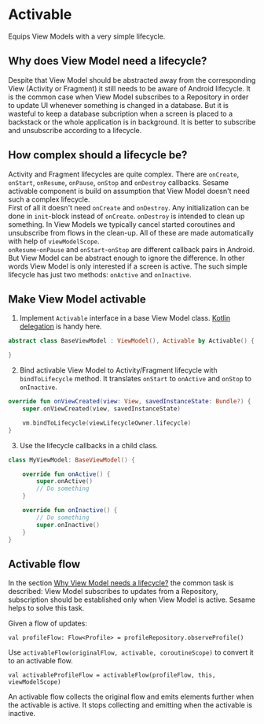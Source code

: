 # Activable

Equips View Models with a very simple lifecycle.

## Why does View Model need a lifecycle?
Despite that View Model should be abstracted away from the corresponding View (Activity or Fragment) it still needs to be aware of Android lifecycle. It is the common case when View Model subscribes to a Repository in order to update UI whenever something is changed in a database. But it is wasteful to keep a database subcription when a screen is placed to a backstack or the whole application is in background. It is better to subscribe and unsubscribe according to a lifecycle.

## How complex should a lifecycle be?
Activity and Fragment lifecycles are quite complex. There are `onCreate`, `onStart`, `onResume`, `onPause`, `onStop` and `onDestroy` callbacks. Sesame  activable component is build on assumption that View Model doesn't need such a complex lifecycle.  
First of all it doesn't need `onCreate` and `onDestroy`. Any initialization can be done in `init`-block instead of `onCreate`. `onDestroy` is intended to clean up something. In View Models we typically cancel started coroutines and unsubscribe from flows in the clean-up. All of these are made automatically with help of `viewModelScope`.  
`onResume`-`onPause` and `onStart`-`onStop` are different callback pairs in Android. But View Model can be abstract enough to ignore the difference. In other words View Model is only interested if a screen is active. The such simple lifecycle has just two methods: `onActive` and `onInactive`.

## Make View Model activable
1. Implement `Activable` interface in a base View Model class. [Kotlin delegation](https://kotlinlang.org/docs/delegation.html) is handy here.
```kotlin
abstract class BaseViewModel : ViewModel(), Activable by Activable() {

}
```

2. Bind activable View Model to Activity/Fragment lifecycle with `bindToLifecycle` method. It translates `onStart` to `onActive` and `onStop` to `onInactive`.

```kotlin
override fun onViewCreated(view: View, savedInstanceState: Bundle?) {
    super.onViewCreated(view, savedInstanceState)

    vm.bindToLifecycle(viewLifecycleOwner.lifecycle)
}
```

3. Use the lifecycle callbacks in a child class.
```kotlin
class MyViewModel: BaseViewModel() {

    override fun onActive() {
        super.onActive()
        // Do something
    }

    override fun onInactive() {
        // Do something
        super.onInactive()
    }
}
```

## Activable flow
In the section [Why View Model needs a lifecycle?](#why-view-model-needs-lifecycle) the common task is described: View Model subscribes to updates from a Repository, subscription should be established only when View Model is active. Sesame helps to solve this task.

Given a flow of updates: 
```
val profileFlow: Flow<Profile> = profileRepository.observeProfile()
```

Use `activableFlow(originalFlow, activable, coroutineScope)` to convert it to an activable flow.

```
val activableProfileFlow = activableFlow(profileFlow, this, viewModelScope)
```

An activable flow collects the original flow and emits elements further when the activable is active. It stops collecting and emitting when the activable is inactive.
